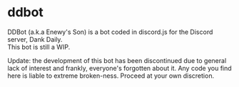 # ddbot

DDBot (a.k.a Enewy's Son) is a bot coded in discord.js for the Discord server, Dank Daily. <br>
This bot is still a WIP.

Update: the development of this bot has been discontinued due to general lack of interest and frankly, everyone's forgotten about it. Any code you find here is liable to extreme broken-ness. Proceed at your own discretion.
